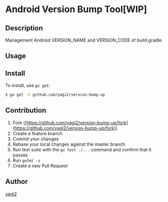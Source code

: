 # Android Version Bump Tool[WIP]
## Description
Management Android VERSION_NAME and VERSION_CODE of build.gradle.

## Usage

## Install

To install, use `go get`:

```bash
$ go get -d github.com/yagi2/version-bump-up
```

## Contribution

1. Fork ([https://github.com/yagi2/version-bump-up/fork](https://github.com/yagi2/version-bump-up/fork))
1. Create a feature branch
1. Commit your changes
1. Rebase your local changes against the master branch
1. Run test suite with the `go test ./...` command and confirm that it passes
1. Run `gofmt -s`
1. Create a new Pull Request

## Author

[yagi2](https://github.com/yagi2)
